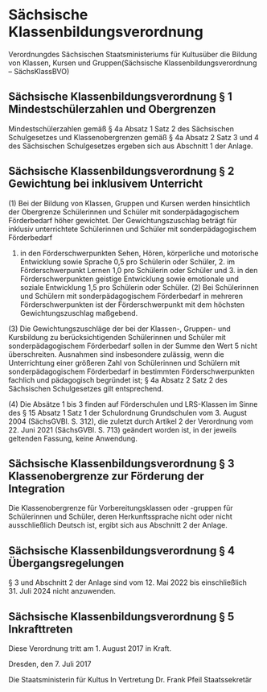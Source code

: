 # Sächsische Klassenbildungsverordnung

Verordnungdes Sächsischen Staatsministeriums für Kultusüber die Bildung von Klassen, Kursen und Gruppen(Sächsische Klassenbildungsverordnung – SächsKlassBVO)

## Sächsische Klassenbildungsverordnung § 1  Mindestschülerzahlen und Obergrenzen

Mindestschülerzahlen gemäß § 4a Absatz 1 Satz 2 des Sächsischen Schulgesetzes und Klassenobergrenzen gemäß § 4a Absatz 2 Satz 3 und 4 des Sächsischen Schulgesetzes ergeben sich aus Abschnitt 1 der Anlage.


## Sächsische Klassenbildungsverordnung § 2  Gewichtung bei inklusivem Unterricht

(1) Bei der Bildung von Klassen, Gruppen und Kursen werden hinsichtlich der Obergrenze Schülerinnen und Schüler mit sonderpädagogischem Förderbedarf höher gewichtet. Der Gewichtungszuschlag beträgt für inklusiv unterrichtete Schülerinnen und Schüler mit sonderpädagogischem Förderbedarf

1. in den Förderschwerpunkten Sehen, Hören, körperliche und motorische Entwicklung sowie Sprache 0,5 pro Schülerin oder Schüler, 2. im Förderschwerpunkt Lernen 1,0 pro Schülerin oder Schüler und 3. in den Förderschwerpunkten geistige Entwicklung sowie emotionale und soziale Entwicklung 1,5 pro Schülerin oder Schüler. (2) Bei Schülerinnen und Schülern mit sonderpädagogischem Förderbedarf in mehreren Förderschwerpunkten ist der Förderschwerpunkt mit dem höchsten Gewichtungszuschlag maßgebend.

(3) Die Gewichtungszuschläge der bei der Klassen-, Gruppen- und Kursbildung zu berücksichtigenden Schülerinnen und Schüler mit sonderpädagogischem Förderbedarf sollen in der Summe den Wert 5 nicht überschreiten. Ausnahmen sind insbesondere zulässig, wenn die Unterrichtung einer größeren Zahl von Schülerinnen und Schülern mit sonderpädagogischem Förderbedarf in bestimmten Förderschwerpunkten fachlich und pädagogisch begründet ist; § 4a Absatz 2 Satz 2 des Sächsischen Schulgesetzes gilt entsprechend.

(4) Die Absätze 1 bis 3 finden auf Förderschulen und LRS-Klassen im Sinne des § 15 Absatz 1 Satz 1 der Schulordnung Grundschulen vom 3. August 2004 (SächsGVBl. S. 312), die zuletzt durch Artikel 2 der Verordnung vom 22. Juni 2021 (SächsGVBl. S. 713) geändert worden ist, in der jeweils geltenden Fassung, keine Anwendung.


## Sächsische Klassenbildungsverordnung § 3  Klassenobergrenze zur Förderung der Integration

Die Klassenobergrenze für Vorbereitungsklassen oder -gruppen für Schülerinnen und Schüler, deren Herkunftssprache nicht oder nicht ausschließlich Deutsch ist, ergibt sich aus Abschnitt 2 der Anlage.


## Sächsische Klassenbildungsverordnung § 4 Übergangsregelungen

§ 3 und Abschnitt 2 der Anlage sind vom 12. Mai 2022 bis einschließlich 31. Juli 2024 nicht anzuwenden.


## Sächsische Klassenbildungsverordnung § 5  Inkrafttreten

Diese Verordnung tritt am 1. August 2017 in Kraft.

Dresden, den 7. Juli 2017

Die Staatsministerin für Kultus
In Vertretung
Dr. Frank Pfeil
Staatssekretär


